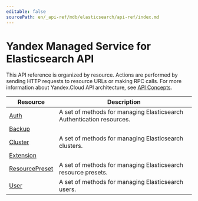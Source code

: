```yaml
---
editable: false
sourcePath: en/_api-ref/mdb/elasticsearch/api-ref/index.md
---
```


# Yandex Managed Service for Elasticsearch API
This API reference is organized by resource. Actions are performed by sending HTTP requests to resource URLs or making RPC calls. For more information about Yandex.Cloud API architecture, see [API Concepts](/docs/api-design-guide/).

Resource | Description
--- | ---
[Auth](Auth/index.md) | A set of methods for managing Elasticsearch Authentication resources.
[Backup](Backup/index.md) | 
[Cluster](Cluster/index.md) | A set of methods for managing Elasticsearch clusters.
[Extension](Extension/index.md) | 
[ResourcePreset](ResourcePreset/index.md) | A set of methods for managing Elasticsearch resource presets.
[User](User/index.md) | A set of methods for managing Elasticsearch users.